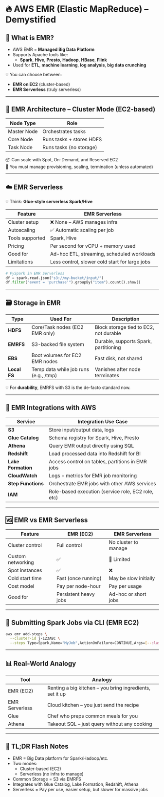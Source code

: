 # 🔥 AWS EMR (Elastic MapReduce) – Demystified

## 🧠 What is EMR?

- AWS EMR = **Managed Big Data Platform**
- Supports Apache tools like:
  - **Spark**, **Hive**, **Presto**, **Hadoop**, **HBase**, **Flink**
- Used for **ETL**, **machine learning**, **log analysis**, **big data crunching**

💡 You can choose between:
- **EMR on EC2** (cluster-based)
- **EMR Serverless** (truly serverless)

---

## 🚀 EMR Architecture – Cluster Mode (EC2-based)

| Node Type   | Role                        |
|-------------|-----------------------------|
| Master Node | Orchestrates tasks          |
| Core Node   | Runs tasks + stores HDFS    |
| Task Node   | Runs tasks (no storage)     |

📦 Can scale with Spot, On-Demand, and Reserved EC2  
🧹 You must manage provisioning, scaling, termination (unless automated)

---

## ☁️ EMR Serverless

💡 Think: **Glue-style serverless Spark/Hive**

| Feature            | EMR Serverless                              |
|--------------------|---------------------------------------------|
| Cluster setup      | ❌ None – AWS manages infra                 |
| Autoscaling        | ✅ Automatic scaling per job                |
| Tools supported    | Spark, Hive                                 |
| Pricing            | Per second for vCPU + memory used          |
| Good for           | Ad-hoc ETL, streaming, scheduled workloads  |
| Limitations        | Less control, slower cold start for large jobs |

~~~python
# PySpark in EMR Serverless
df = spark.read.json("s3://my-bucket/input/")
df.filter("event = 'purchase'").groupBy("item").count().show()
~~~

---

## 🗃️ Storage in EMR

| Type         | Used For                                | Description |
|--------------|------------------------------------------|-------------|
| **HDFS**     | Core/Task nodes (EC2 EMR only)           | Block storage tied to EC2, not durable |
| **EMRFS**    | S3-backed file system                    | Durable, supports Spark, partitioning |
| **EBS**      | Boot volumes for EC2 EMR nodes           | Fast disk, not shared |
| **Local FS** | Temp data while job runs (e.g., /tmp)    | Vanishes after node terminates |

💡 For **durability**, EMRFS with S3 is the de-facto standard now.

---

## 🤝 EMR Integrations with AWS

| Service         | Integration Use Case                               |
|------------------|-----------------------------------------------------|
| **S3**           | Store input/output data, logs                       |
| **Glue Catalog** | Schema registry for Spark, Hive, Presto             |
| **Athena**       | Query EMR output directly using SQL                 |
| **Redshift**     | Load processed data into Redshift for BI            |
| **Lake Formation** | Access control on tables, partitions in EMR jobs |
| **CloudWatch**   | Logs + metrics for EMR job monitoring               |
| **Step Functions** | Orchestrate EMR jobs with other AWS services      |
| **IAM**          | Role-based execution (service role, EC2 role, etc)  |

---

## 🆚 EMR vs EMR Serverless

| Feature             | EMR (EC2)            | EMR Serverless       |
|---------------------|----------------------|-----------------------|
| Cluster control     | Full control         | No cluster to manage  |
| Custom networking   | ✅                    | 🔸 Limited             |
| Spot instances      | ✅                    | ❌                    |
| Cold start time     | Fast (once running)  | May be slow initially |
| Cost model          | Pay per node-hour    | Pay per usage         |
| Good for            | Persistent heavy jobs| Ad-hoc or short jobs  |

---

## 🧪 Submitting Spark Jobs via CLI (EMR EC2)

~~~bash
aws emr add-steps \
  --cluster-id j-123ABC \
  --steps Type=Spark,Name="MyJob",ActionOnFailure=CONTINUE,Args=[--class,com.abinaya.App,s3://my-bucket/app.jar]
~~~

---

## 📊 Real-World Analogy

| Tool             | Analogy                                      |
|------------------|-----------------------------------------------|
| EMR (EC2)        | Renting a big kitchen – you bring ingredients, set it up |
| EMR Serverless   | Cloud kitchen – you just send the recipe      |
| Glue             | Chef who preps common meals for you           |
| Athena           | Takeout SQL – just query without any cooking  |

---

## 🧠 TL;DR Flash Notes

- EMR = Big Data platform for Spark/Hadoop/etc.
- Two modes:
  - Cluster-based (EC2)
  - Serverless (no infra to manage)
- Common Storage = S3 via EMRFS
- Integrates with Glue Catalog, Lake Formation, Redshift, Athena
- Serverless = Pay per use, easier setup, but slower for massive jobs

